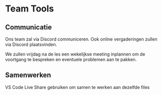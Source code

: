 # Team Tools

## Communicatie

Ons team zal via Discord communiceren. Ook online vergaderingen zullen via Discord plaatsvinden.

We zullen vrijdag na de les een wekelijkse meeting inplannen om de voortgang te bespreken en eventuele problemen aan te pakken.

## Samenwerken

VS Code Live Share gebruiken om samen te werken aan dezelfde files
